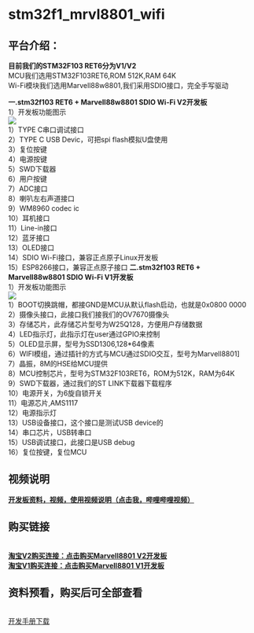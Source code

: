 # stm32f1_mrvl8801_wifi

## 平台介绍：
**目前我们的STM32F103 RET6分为V1/V2**
<br>MCU我们选用STM32F103RET6,ROM 512K,RAM 64K
<br>Wi-Fi模块我们选用Marvell88w8801,我们采用SDIO接口，完全手写驱动

**一.stm32f103 RET6 + Marvell88w8801 SDIO Wi-Fi V2开发板**
<BR>1）开发板功能图示
<br>[![](https://img-blog.csdnimg.cn/20200627174833624.jpg?x-oss-process=image/watermark,type_ZmFuZ3poZW5naGVpdGk,shadow_10,text_aHR0cHM6Ly9ibG9nLmNzZG4ubmV0L1hpYW9YaWFvUGVuZ0Jv,size_16,color_FFFFFF,t_70)](https://shop220811498.taobao.com)
<br>1）TYPE C串口调试接口
<br>2）TYPE C USB Devic，可把spi flash模拟U盘使用
<br>3）复位按键
<br>4）电源按键
<br>5）SWD下载器
<br>6）用户按键
<br>7）ADC接口
<br>8）喇叭左右声道接口
<br>9）WM8960 codec ic
<br>10）耳机接口
<br>11）Line-in接口
<br>12）蓝牙接口
<br>13）OLED接口
<br>14）SDIO Wi-Fi接口，兼容正点原子Linux开发板
<br>15）ESP8266接口，兼容正点原子接口
**二.stm32f103 RET6 + Marvell88w8801 SDIO Wi-Fi V1开发板**
<BR>1）开发板功能图示
<br>[![](https://img-blog.csdnimg.cn/20200627174817882.jpg?x-oss-process=image/watermark,type_ZmFuZ3poZW5naGVpdGk,shadow_10,text_aHR0cHM6Ly9ibG9nLmNzZG4ubmV0L1hpYW9YaWFvUGVuZ0Jv,size_16,color_FFFFFF,t_70)](https://shop220811498.taobao.com)
<br>1）BOOT切换跳帽，都接GND是MCU从默认flash启动，也就是0x0800 0000
<br>2）摄像头接口，此接口我们接我们的OV7670摄像头
<br>3）存储芯片，此存储芯片型号为W25Q128，方便用户存储数据
<br>4）LED指示灯，此指示灯在user通过GPIO来控制
<br>5）OLED显示屏，型号为SSD1306,128*64像素
<br>6）WIFI模组，通过插针的方式与MCU通过SDIO交互，型号为Marvell8801]
<br>7）晶振，8M的HSE给MCU提供
<br>8）MCU控制芯片，型号为STM32F103RET6，ROM为512K，RAM为64K
<br>9）SWD下载器，通过我们的ST LINK下载器下载程序
<br>10）电源开关，为6旋自锁开关
<br>11）电源芯片,AMS1117
<br>12）电源指示灯
<br>13）USB设备接口，这个接口是测试USB device的
<br>14）串口芯片，USB转串口
<br>15）USB调试接口，此接口是USB debug
<br>16）复位按键，复位MCU
## 视频说明
[**开发板资料，视频，使用视频说明（点击我，哔哩哔哩视频）**](https://www.bilibili.com/video/BV12t4y1974Q?from=search&seid=11200186700468330596)
## 购买链接
<br>[**淘宝V2购买连接：点击购买Marvell8801 V2开发板**](https://item.taobao.com/item.htm?spm=a1z10.1-c-s.w4004-22329603896.8.5aeb41f9mR4na3&id=609729761614)
<br>[**淘宝V1购买连接：点击购买Marvell8801 V1开发板**](https://item.taobao.com/item.htm?spm=a1z10.1-c-s.w4004-22329603896.26.5aeb41f9sVPcfc&id=623552067826)
## 资料预看，购买后可全部查看
<br>[开发手册下载](https://pan.baidu.com/s/1dcE5XYLJh0Z2T6Z5P6z4fQ)